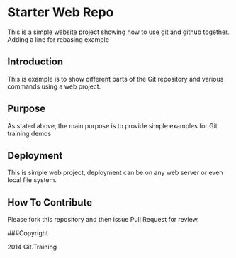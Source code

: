 # Starter Web Repo

This is a simple website project
showing how to use git and github together. Adding a line for
rebasing example
## Introduction

This is example is to show different parts
of the Git repository and various commands using a web project.

## Purpose

As stated above, the main purpose is to 
provide simple examples for Git training demos

## Deployment

This is simple web project, deployment 
can be on any web server or even local file system.

## How To Contribute

Please fork this repository and then issue Pull Request for review.


###Copyright

2014 Git.Training
